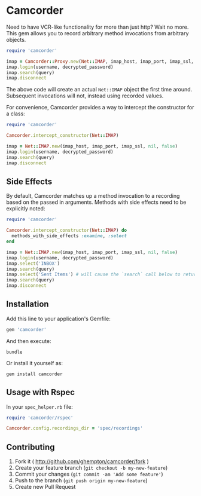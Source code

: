 # Camcorder

Need to have VCR-like functionality for more than just http? Wait no more. This gem allows you to record arbitrary method invocations from arbitrary objects.

```ruby
require 'camcorder'

imap = Camcorder::Proxy.new(Net::IMAP, imap_host, imap_port, imap_ssl, nil, false)
imap.login(username, decrypted_password)
imap.search(query)
imap.disconnect
```

The above code will create an actual `Net::IMAP` object the first time around. Subsequent invocations will not, instead using recorded values.

For convenience, Camcorder provides a way to intercept the constructor for a class:

```ruby
require 'camcorder'

Camcorder.intercept_constructor(Net::IMAP)

imap = Net::IMAP.new(imap_host, imap_port, imap_ssl, nil, false)
imap.login(username, decrypted_password)
imap.search(query)
imap.disconnect
```

## Side Effects

By default, Camcorder matches up a method invocation to a recording based on the passed in arguments. Methods with side effects need to be explicitly noted:

```ruby
require 'camcorder'

Camcorder.intercept_constructor(Net::IMAP) do
  methods_with_side_effects :examine, :select
end

imap = Net::IMAP.new(imap_host, imap_port, imap_ssl, nil, false)
imap.login(username, decrypted_password)
imap.select('INBOX')
imap.search(query)
imap.select('Sent Items') # will cause the `search` call below to return a different value
imap.search(query)
imap.disconnect
```

## Installation

Add this line to your application's Gemfile:

```ruby
gem 'camcorder'
```

And then execute:

    bundle

Or install it yourself as:

    gem install camcorder

## Usage with Rspec

In your `spec_helper.rb` file:

```ruby
require 'camcorder/rspec'

Camcorder.config.recordings_dir = 'spec/recordings'
```

## Contributing

1. Fork it ( http://github.com/ghempton/camcorder/fork )
2. Create your feature branch (`git checkout -b my-new-feature`)
3. Commit your changes (`git commit -am 'Add some feature'`)
4. Push to the branch (`git push origin my-new-feature`)
5. Create new Pull Request
